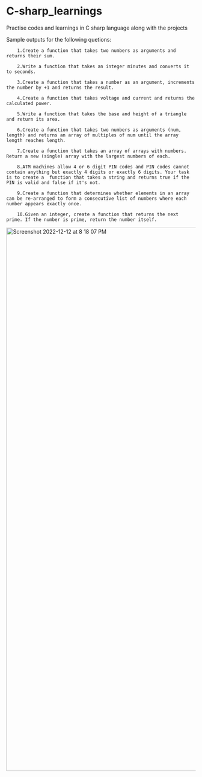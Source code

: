 # C-sharp_learnings
Practise codes and learnings in C sharp language along with the projects

Sample outputs for the following quetions: 

        1.Create a function that takes two numbers as arguments and returns their sum.
        
        2.Write a function that takes an integer minutes and converts it to seconds.
        
        3.Create a function that takes a number as an argument, increments the number by +1 and returns the result.
        
        4.Create a function that takes voltage and current and returns the calculated power.
        
        5.Write a function that takes the base and height of a triangle and return its area.
        
        6.Create a function that takes two numbers as arguments (num, length) and returns an array of multiples of num until the array length reaches length.
        
        7.Create a function that takes an array of arrays with numbers. Return a new (single) array with the largest numbers of each.
        
        8.ATM machines allow 4 or 6 digit PIN codes and PIN codes cannot contain anything but exactly 4 digits or exactly 6 digits. Your task is to create a  function that takes a string and returns true if the PIN is valid and false if it's not.
        
        9.Create a function that determines whether elements in an array can be re-arranged to form a consecutive list of numbers where each number appears exactly once.
        
        10.Given an integer, create a function that returns the next prime. If the number is prime, return the number itself.

<img width="1440" alt="Screenshot 2022-12-12 at 8 18 07 PM" src="https://user-images.githubusercontent.com/87896770/207075633-bf62698d-7780-40e9-9125-8348b1837941.png">
